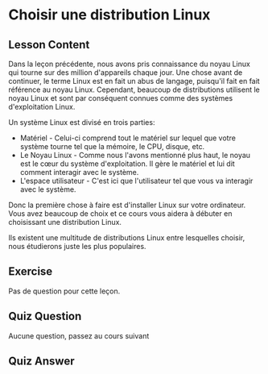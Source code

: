 # Choisir une distribution Linux

## Lesson Content

Dans la leçon précédente, nous avons pris connaissance du noyau Linux qui tourne sur des million d'appareils chaque jour. Une chose avant de continuer, le terme Linux est en fait un abus de langage, puisqu'il fait en fait référence au noyau Linux. Cependant, beaucoup de distributions utilisent le noyau Linux et sont par conséquent connues comme des systèmes d'exploitation Linux. 

Un système Linux est divisé en trois parties:

<ul>
<li>Matériel - Celui-ci comprend tout le matériel sur lequel que votre système tourne tel que la mémoire, le CPU, disque, etc.</li>
<li>Le Noyau Linux - Comme nous l'avons mentionné plus haut, le noyau est le cœur du système d'exploitation. Il gère le matériel et lui dit comment interagir avec le système.</li>
<li>L'espace utilisateur - C'est ici que l'utilisateur tel que vous va interagir avec le système.</li>
</ul>

Donc la première chose à faire est d'installer Linux sur votre ordinateur. Vous avez beaucoup de choix et ce cours vous aidera à débuter en choisissant une distribution Linux. 

Ils existent une multitude de distributions Linux entre lesquelles choisir, nous étudierons juste les plus populaires.


## Exercise

Pas de question pour cette leçon.

## Quiz Question

Aucune question, passez au cours suivant

## Quiz Answer
